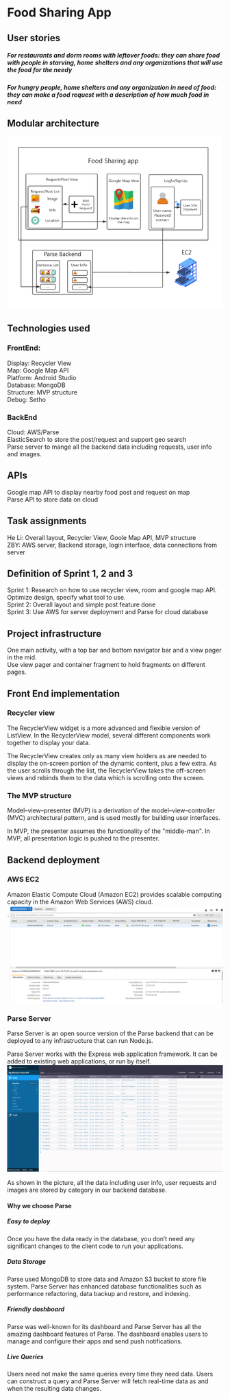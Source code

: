 # Food Sharing App
## User stories
##### For restaurants and dorm rooms with leftover foods: they can share food with people in starving, home shelters and any organizations that will use the food for the needy
##### For hungry people, home shelters and any organization in need of food: they can make a food request with a description of how much food in need

## Modular architecture
<p align="center"> 
<img src="https://github.com/ec500-software-engineering/project-22-food-sharing-app/blob/master/pics/diagram.png">
</p>

## Technologies used
### FrontEnd:
Display: Recycler View
<br>Map: Google Map API
<br>Platform: Android Studio
<br>Database: MongoDB
<br>Structure: MVP structure
<br>Debug: Setho


### BackEnd
Cloud: AWS/Parse
<br>ElasticSearch to store the post/request and support geo search
<br>Parse server to mange all the backend data including requests, user info and images.

## APIs
Google map API to display nearby food post and request on map
<br>Parse API to store data on cloud

## Task assignments
He Li: Overall layout, Recycler View, Goole Map API, MVP structure
<br>ZBY: AWS server, Backend storage, login interface, data connections from server

## Definition of Sprint 1, 2 and 3
Sprint 1: Research on how to use recycler view, room and google map API. Optimize design, specify what tool to use.
<br>Sprint 2: Overall layout and simple post feature done
<br>Sprint 3: Use AWS for server deployment and Parse for cloud database

## Project infrastructure
One main activity, with a top bar and bottom navigator bar and a view pager in the mid.
<br>Use view pager and container fragment to hold fragments on different pages.

## Front End implementation

### Recycler view
The RecyclerView widget is a more advanced and flexible version of ListView.
In the RecyclerView model, several different components work together to display your data. 

The RecyclerView creates only as many view holders as are needed to display the on-screen portion of the dynamic content, plus a few extra. As the user scrolls through the list, the RecyclerView takes the off-screen views and rebinds them to the data which is scrolling onto the screen.

### The MVP structure
Model–view–presenter (MVP) is a derivation of the model–view–controller (MVC) architectural pattern, and is used mostly for building user interfaces.

In MVP, the presenter assumes the functionality of the "middle-man". In MVP, all presentation logic is pushed to the presenter.

## Backend deployment
### AWS EC2
Amazon Elastic Compute Cloud (Amazon EC2) provides scalable computing capacity in the Amazon Web Services (AWS) cloud.
<img src="https://github.com/ec500-software-engineering/project-22-food-sharing-app/blob/master/pics/AWS.jpg">
</p>

### Parse Server
Parse Server is an open source version of the Parse backend that can be deployed to any infrastructure that can run Node.js.

Parse Server works with the Express web application framework. It can be added to existing web applications, or run by itself.
<img src="https://github.com/ec500-software-engineering/project-22-food-sharing-app/blob/master/pics/Parse.jpg">

As shown in the picture, all the data including user info, user requests and images are stored by category in our backend database.

#### Why we choose Parse
##### Easy to deploy
Once you have the data ready in the database, you don’t need any significant changes to the client code to run your applications.
##### Data Storage
Parse used MongoDB to store data and Amazon S3 bucket to store file system. Parse Server has enhanced database functionalities such as performance refactoring, data backup and restore, and indexing.
##### Friendly dashboard
Parse was well-known for its dashboard and Parse Server has all the amazing dashboard features of Parse. The dashboard enables users to manage and configure their apps and send push notifications.
##### Live Queries
Users need not make the same queries every time they need data. Users can construct a query and Parse Server will fetch real-time data as and when the resulting data changes.

